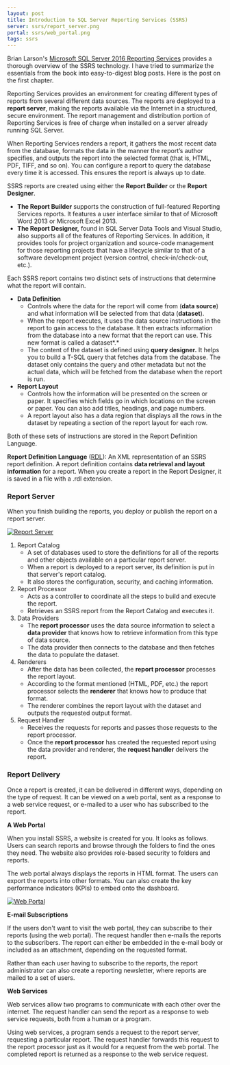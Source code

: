 ```yaml
---
layout: post
title: Introduction to SQL Server Reporting Services (SSRS)
server: ssrs/report_server.png
portal: ssrs/web_portal.png
tags: ssrs
---
```


Brian Larson's [Microsoft SQL Server 2016 Reporting Services](https://learning.oreilly.com/library/view/microsoft-sql-server/9781259641510/) provides a thorough overview of the SSRS technology. I have tried to summarize the essentials from the book into easy-to-digest blog posts. Here is the post on the first chapter. 

Reporting Services provides an environment for creating different types of reports from several different data sources. The reports are deployed to a **report server**, making the reports available via the Internet in a structured, secure environment. The report management and distribution portion of Reporting Services is free of charge when installed on a server already running SQL Server.

When Reporting Services renders a report, it gathers the most recent data from the database, formats the data in the manner the report’s author specifies, and outputs the report into the selected format (that is, HTML, PDF, TIFF, and so on). You can configure a report to query the database every time it is accessed. This ensures the report is always up to date.

SSRS reports are created using either the **Report Builder** or the **Report Designer**.

- **The Report Builder** supports the construction of full-featured Reporting Services reports. It features a user interface similar to that of Microsoft Word 2013 or Microsoft Excel 2013.
- **The Report Designer,** found in SQL Server Data Tools and Visual Studio, also supports all of the features of Reporting Services. In addition, it provides tools for project organization and source-code management for those reporting projects that have a lifecycle similar to that of a software development project (version control, check-in/check-out, etc.).

Each SSRS report contains two distinct sets of instructions that determine what the report will contain. 

- **Data Definition**
  - Controls where the data for the report will come from (**data source**) and what information will be selected from that data (**dataset**). 
  - When the report executes, it uses the data source instructions in the report to gain access to the database. It then extracts information from the database into a new format that the report can use. This new format is called a dataset*.*
  - The content of the dataset is defined using **query designer.** It helps you to build a T-SQL query that fetches data from the database. The dataset only contains the query and other metadata but not the actual data, which will be fetched from the database when the report is run.
- **Report Layout**
  - Controls how the information will be presented on the screen or paper. It specifies which fields go in which locations on the screen or paper. You can also add titles, headings, and page numbers. 
  - A report layout also has a data region that displays all the rows in the dataset by repeating a section of the report layout for each row.

Both of these sets of instructions are stored in the Report Definition Language.

**Report Definition Language** ([RDL](https://docs.microsoft.com/en-us/sql/reporting-services/reports/report-definition-language-ssrs?view=sql-server-ver15)): An XML representation of an SSRS report definition. A report definition contains **data retrieval and layout information** for a report. When you create a report in the Report Designer, it is saved in a file with a .rdl extension. 

### Report Server

When you finish building the reports, you deploy or publish the report on a report server. 

<a target="_blank" href="{{ site.images }}/{{ page.server }}">
  <img src="{{ site.images }}/{{ page.server }}" alt="Report Server">
</a>  

1. Report Catalog
   - A set of databases used to store the definitions for all of the reports and other objects available on a particular report server. 
   - When a report is deployed to a report server, its definition is put in that server's report catalog. 
   - It also stores the configuration, security, and caching information. 
2. Report Processor
   - Acts as a controller to coordinate all the steps to build and execute the report. 
   - Retrieves an SSRS report from the Report Catalog and executes it.
3. Data Providers
   - The **report processor** uses the data source information to select a **data provider** that knows how to retrieve information from this type of data source. 
   - The data provider then connects to the database and then fetches the data to populate the dataset.
4. Renderers
   - After the data has been collected, the **report processor** processes the report layout. 
   - According to the format mentioned (HTML, PDF, etc.) the report processor selects the **renderer** that knows how to produce that format. 
   - The renderer combines the report layout with the dataset and outputs the requested output format. 
5. Request Handler
   - Receives the requests for reports and passes those requests to the report processor. 
   - Once the **report processor** has created the requested report using the data provider and renderer, the **request handler** delivers the report. 



### Report Delivery

Once a report is created, it can be delivered in different ways, depending on the type of request. It can be viewed on a web portal, sent as a response to a web service request, or e-mailed to a user who has subscribed to the report.

**A Web Portal**

When you install SSRS, a website is created for you. It looks as follows. Users can search reports and browse through the folders to find the ones they need. The website also provides role-based security to folders and reports. 

The web portal always displays the reports in HTML format. The users can export the reports into other formats. You can also create the key performance indicators (KPIs) to embed onto the dashboard.

<a target="_blank" href="{{ site.images }}/{{ page.portal }}">
  <img src="{{ site.images }}/{{ page.portal }}" alt="Web Portal">
</a>  



**E-mail Subscriptions**

If the users don't want to visit the web portal, they can subscribe to their reports (using the web portal). The request handler then e-mails the reports to the subscribers. The report can either be embedded in the e-mail body or included as an attachment, depending on the requested format.

Rather than each user having to subscribe to the reports, the report administrator can also create a reporting newsletter, where reports are mailed to a set of users. 

**Web Services**

Web services allow two programs to communicate with each other over the internet. The request handler can send the report as a response to web service requests, both from a human or a program.

Using web services, a program sends a request to the report server, requesting a particular report. The request handler forwards this request to the report processor just as it would for a request from the web portal. The completed report is returned as a response to the web service request.  